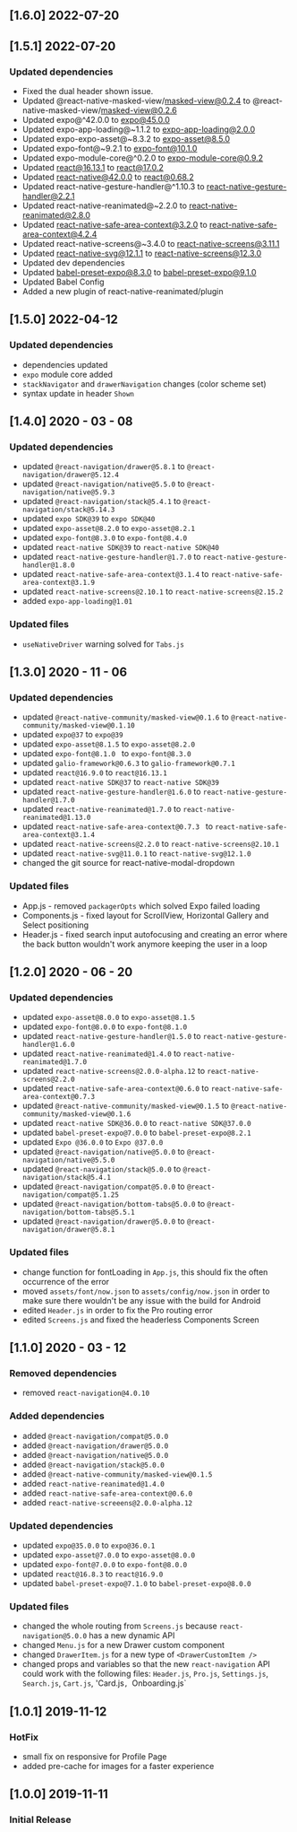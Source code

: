 ## [1.6.0] 2022-07-20
## [1.5.1] 2022-07-20

### Updated dependencies

- Fixed the dual header shown issue.
- Updated @react-native-masked-view/masked-view@0.2.4 to @react-native-masked-view/masked-view@0.2.6
- Updated expo@^42.0.0 to expo@45.0.0
- Updated expo-app-loading@~1.1.2 to expo-app-loading@2.0.0
- Updated expo-expo-asset@~8.3.2 to expo-asset@8.5.0
- Updated expo-font@~9.2.1 to expo-font@10.1.0
- Updated expo-module-core@^0.2.0 to expo-module-core@0.9.2
- Updated react@16.13.1 to react@17.0.2
- Updated react-native@42.0.0 to react@0.68.2
- Updated react-native-gesture-handler@^1.10.3 to react-native-gesture-handler@2.2.1
- Updated react-native-reanimated@~2.2.0 to react-native-reanimated@2.8.0
- Updated react-native-safe-area-context@3.2.0 to react-native-safe-area-context@4.2.4
- Updated react-native-screens@~3.4.0 to react-native-screens@3.11.1
- Updated react-native-svg@12.1.1 to react-native-screens@12.3.0
- Updated dev dependencies
- Updated babel-preset-expo@8.3.0 to babel-preset-expo@9.1.0
- Updated Babel Config
- Added a new plugin of react-native-reanimated/plugin

## [1.5.0] 2022-04-12

### Updated dependencies

- dependencies updated
- `expo` module core added
- `stackNavigator` and `drawerNavigation` changes (color scheme set)
- syntax update in header `Shown`

## [1.4.0] 2020 - 03 - 08

### Updated dependencies

- updated `@react-navigation/drawer@5.8.1` to `@react-navigation/drawer@5.12.4`
- updated `@react-navigation/native@5.5.0` to `@react-navigation/native@5.9.3`
- updated `@react-navigation/stack@5.4.1` to `@react-navigation/stack@5.14.3`
- updated `expo SDK@39` to `expo SDK@40`
- updated `expo-asset@8.2.0` to `expo-asset@8.2.1`
- updated `expo-font@8.3.0` to `expo-font@8.4.0`
- updated `react-native SDK@39` to `react-native SDK@40`
- updated `react-native-gesture-handler@1.7.0` to `react-native-gesture-handler@1.8.0`
- updated `react-native-safe-area-context@3.1.4` to `react-native-safe-area-context@3.1.9`
- updated `react-native-screens@2.10.1` to `react-native-screens@2.15.2`
- added `expo-app-loading@1.01`

### Updated files

- `useNativeDriver` warning solved for `Tabs.js`

## [1.3.0] 2020 - 11 - 06

### Updated dependencies

- updated `@react-native-community/masked-view@0.1.6` to `@react-native-community/masked-view@0.1.10`
- updated `expo@37` to `expo@39`
- updated `expo-asset@8.1.5` to `expo-asset@8.2.0`
- updated `expo-font@8.1.0 ` to `expo-font@8.3.0`
- updated `galio-framework@0.6.3` to `galio-framework@0.7.1`
- updated `react@16.9.0` to `react@16.13.1`
- updated `react-native SDK@37` to `react-native SDK@39`
- updated `react-native-gesture-handler@1.6.0` to `react-native-gesture-handler@1.7.0`
- updated `react-native-reanimated@1.7.0` to `react-native-reanimated@1.13.0`
- updated `react-native-safe-area-context@0.7.3 ` to `react-native-safe-area-context@3.1.4`
- updated `react-native-screens@2.2.0` to `react-native-screens@2.10.1`
- updated `react-native-svg@11.0.1` to `react-native-svg@12.1.0`
- changed the git source for react-native-modal-dropdown

### Updated files

- App.js - removed `packagerOpts` which solved Expo failed loading
- Components.js - fixed layout for ScrollView, Horizontal Gallery and Select positioning
- Header.js - fixed search input autofocusing and creating an error where the back button wouldn't work anymore keeping the user in a loop

## [1.2.0] 2020 - 06 - 20

### Updated dependencies

- updated `expo-asset@8.0.0` to `expo-asset@8.1.5`
- updated `expo-font@8.0.0` to `expo-font@8.1.0`
- updated `react-native-gesture-handler@1.5.0` to `react-native-gesture-handler@1.6.0`
- updated `react-native-reanimated@1.4.0` to `react-native-reanimated@1.7.0`
- updated `react-native-screens@2.0.0-alpha.12` to `react-native-screens@2.2.0`
- updated `react-native-safe-area-context@0.6.0` to `react-native-safe-area-context@0.7.3`
- updated `@react-native-community/masked-view@0.1.5` to `@react-native-community/masked-view@0.1.6`
- updated `react-native SDK@36.0.0` to `react-native SDK@37.0.0`
- updated `babel-preset-expo@7.0.0` to `babel-preset-expo@8.2.1`
- updated `Expo @36.0.0` to `Expo @37.0.0`
- updated `@react-navigation/native@5.0.0` to `@react-navigation/native@5.5.0`
- updated `@react-navigation/stack@5.0.0` to `@react-navigation/stack@5.4.1`
- updated `@react-navigation/compat@5.0.0` to `@react-navigation/compat@5.1.25`
- updated `@react-navigation/bottom-tabs@5.0.0` to `@react-navigation/bottom-tabs@5.5.1`
- updated `@react-navigation/drawer@5.0.0` to `@react-navigation/drawer@5.8.1`

### Updated files

- change function for fontLoading in `App.js`, this should fix the often occurrence of the error
- moved `assets/font/now.json` to `assets/config/now.json` in order to make sure there wouldn't be any issue with the build for Android
- edited `Header.js` in order to fix the Pro routing error
- edited `Screens.js` and fixed the headerless Components Screen

## [1.1.0] 2020 - 03 - 12

### Removed dependencies

- removed `react-navigation@4.0.10`

### Added dependencies

- added `@react-navigation/compat@5.0.0`
- added `@react-navigation/drawer@5.0.0`
- added `@react-navigation/native@5.0.0`
- added `@react-navigation/stack@5.0.0`
- added `@react-native-community/masked-view@0.1.5`
- added `react-native-reanimated@1.4.0`
- added `react-native-safe-area-context@0.6.0`
- added `react-native-screeens@2.0.0-alpha.12`

### Updated dependencies

- updated `expo@35.0.0` to `expo@36.0.1`
- updated `expo-asset@7.0.0` to `expo-asset@8.0.0`
- updated `expo-font@7.0.0` to `expo-font@8.0.0`
- updated `react@16.8.3` to `react@16.9.0`
- updated `babel-preset-expo@7.1.0` to `babel-preset-expo@8.0.0`

### Updated files

- changed the whole routing from `Screens.js` because `react-navigation@5.0.0` has a new dynamic API
- changed `Menu.js` for a new Drawer custom component
- changed `DrawerItem.js` for a new type of `<DrawerCustomItem />`
- changed props and variables so that the new `react-navigation` API could work with the following files: `Header.js`, `Pro.js`, `Settings.js`, `Search.js`, `Cart.js`, 'Card.js`, `Onboarding.js`

## [1.0.1] 2019-11-12

### HotFix

- small fix on responsive for Profile Page
- added pre-cache for images for a faster experience

## [1.0.0] 2019-11-11

### Initial Release
